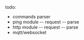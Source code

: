 
todo:
- commands parser
- ping module
-- request
-- parse
- http module
-- request
-- parse
- mqtt/websocket
